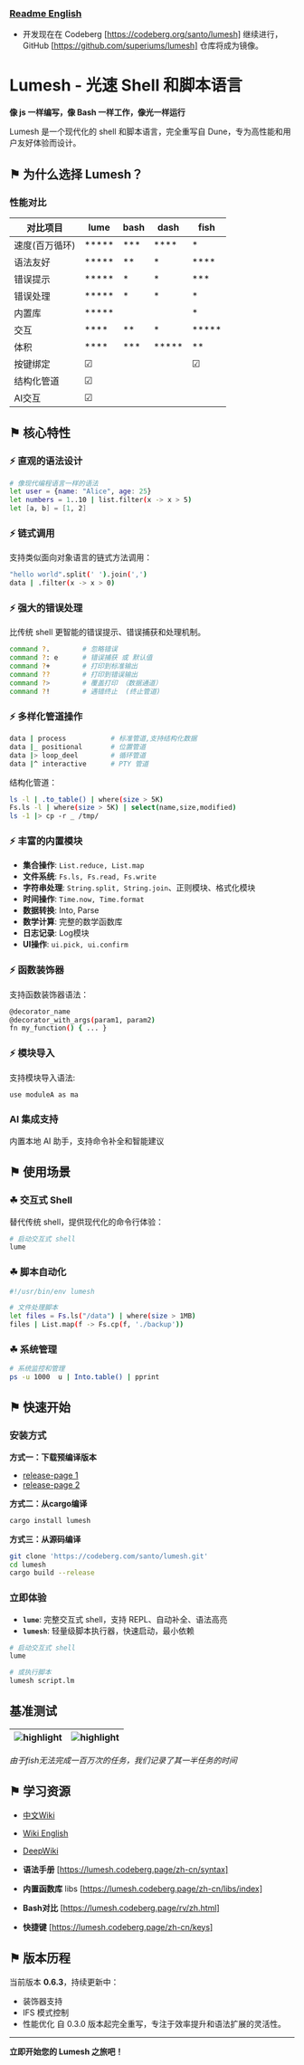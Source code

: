 ### [Readme English](README.md)

- 开发现在在 Codeberg [https://codeberg.org/santo/lumesh] 继续进行， GitHub [https://github.com/superiums/lumesh] 仓库将成为镜像。

# Lumesh - 光速 Shell 和脚本语言

**像 js 一样编写，像 Bash 一样工作，像光一样运行**

Lumesh 是一个现代化的 shell 和脚本语言，完全重写自 Dune，专为高性能和用户友好体验而设计。

## ⚑ 为什么选择 Lumesh？

### 性能对比

| 对比项目|    lume       |     bash      |     dash      |     fish      |
|---------|---------------|---------------|---------------|---------------|
| 速度(百万循环)    |     *****     |     ***       |     ****      |    *          |
| 语法友好    |     *****     |     **        |     *         |    ****       |
| 错误提示|     *****     |     *         |     *         |    ***        |
| 错误处理|     *****     |     *         |     *         |    *          |
| 内置库  |     *****     |               |               |    *       |
| 交互    |     ****      |     **        |     *         |    *****      |
| 体积    |     ****      |     ***       |     *****     |    **         |
| 按键绑定|     ☑      |               |               |     ☑         |
| 结构化管道|     ☑      |               |               |              |
| AI交互  |     ☑        |               |               |               |

## ⚑ 核心特性

### ⚡ 直观的语法设计

```bash
# 像现代编程语言一样的语法
let user = {name: "Alice", age: 25}
let numbers = 1..10 | list.filter(x -> x > 5)
let [a, b] = [1, 2]
```


### ⚡ 链式调用
支持类似面向对象语言的链式方法调用：

```bash
"hello world".split(' ').join(',')
data | .filter(x -> x > 0)
```


### ⚡ 强大的错误处理
比传统 shell 更智能的错误提示、错误捕获和处理机制。

```bash
command ?.        # 忽略错误
command ?: e      # 错误捕获 或 默认值
command ?+        # 打印到标准输出
command ??        # 打印到错误输出
command ?>        # 覆盖打印 （数据通道）
command ?!        # 遇错终止  (终止管道)
```


### ⚡ 多样化管道操作
```bash
data | process           # 标准管道,支持结构化数据
data |_ positional       # 位置管道
data |> loop_deel        # 循环管道
data |^ interactive      # PTY 管道
```

结构化管道：
```bash
ls -l | .to_table() | where(size > 5K)
Fs.ls -l | where(size > 5K) | select(name,size,modified)
ls -1 |> cp -r _ /tmp/
```


### ⚡ 丰富的内置模块
- **集合操作**: `List.reduce, List.map`
- **文件系统**: `Fs.ls, Fs.read, Fs.write`
- **字符串处理**: `String.split, String.join`、正则模块、格式化模块
- **时间操作**: `Time.now, Time.format`
- **数据转换**: Into, Parse
- **数学计算**: 完整的数学函数库
- **日志记录**: Log模块
- **UI操作**: `ui.pick, ui.confirm`


### ⚡ 函数装饰器
支持函数装饰器语法：

```bash
@decorator_name
@decorator_with_args(param1, param2)
fn my_function() { ... }
```


### ⚡ 模块导入
支持模块导入语法:

```bash
use moduleA as ma
```


### AI 集成支持
内置本地 AI 助手，支持命令补全和智能建议

## ⚑ 使用场景

### ☘ 交互式 Shell
替代传统 shell，提供现代化的命令行体验：
```bash
# 启动交互式 shell
lume
```

### ☘ 脚本自动化
```bash
#!/usr/bin/env lumesh

# 文件处理脚本
let files = Fs.ls("/data") | where(size > 1MB)
files | List.map(f -> Fs.cp(f, './backup'))
```

### ☘ 系统管理
```bash
# 系统监控和管理
ps -u 1000  u | Into.table() | pprint
```

## ⚑ 快速开始

### 安装方式

**方式一：下载预编译版本**
- [release-page 1](https://codeberg.com/santo/lumesh/releases)
- [release-page 2](https://github.com/superiums/lumesh/releases)

**方式二：从cargo编译**
```bash
cargo install lumesh
```

**方式三：从源码编译**
```bash
git clone 'https://codeberg.com/santo/lumesh.git'
cd lumesh
cargo build --release
```

### 立即体验
- **`lume`**: 完整交互式 shell，支持 REPL、自动补全、语法高亮
- **`lumesh`**: 轻量级脚本执行器，快速启动，最小依赖

```bash
# 启动交互式 shell
lume

# 或执行脚本
lumesh script.lm
```


## 基准测试

| ![highlight](assets/mem_chart.png) | ![highlight](assets/time_chart.png) |
|------------------------|------------------------|

_由于fish无法完成一百万次的任务，我们记录了其一半任务的时间_

## ⚑ 学习资源

- [中文Wiki](https://lumesh.codeberg.page)
- [Wiki English](https://lumesh.codeberg.page/en/index)
- [DeepWiki](https://deepwiki.com/superiums/lumesh)

- **语法手册** [https://lumesh.codeberg.page/zh-cn/syntax]
- **内置函数库** libs [https://lumesh.codeberg.page/zh-cn/libs/index]
- **Bash对比** [https://lumesh.codeberg.page/rv/zh.html]
- **快捷键** [https://lumesh.codeberg.page/zh-cn/keys]

## ⚑ 版本历程
当前版本 **0.6.3**，持续更新中：
- 装饰器支持
- IFS 模式控制
- 性能优化
自 0.3.0 版本起完全重写，专注于效率提升和语法扩展的灵活性。

---

**立即开始您的 Lumesh 之旅吧！**
